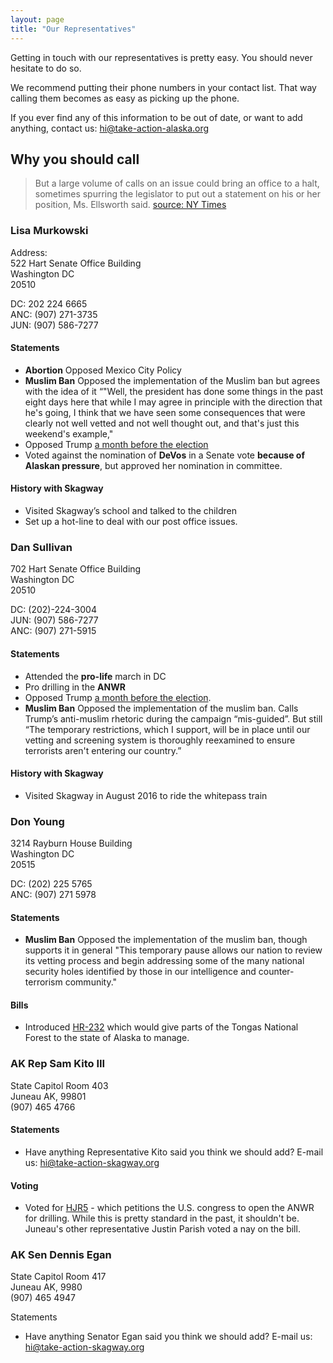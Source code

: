 ```yaml
---
layout: page
title: "Our Representatives"
---
```


Getting in touch with our representatives is pretty easy.
You should never hesitate to do so.

We recommend putting their phone numbers in your contact list.
That way calling them becomes as easy as picking up the phone.

If you ever find any of this information to be out of date, or want to add anything, contact us: [hi@take-action-alaska.org](mailto:hi@take-action-alaska.org)

## Why you should call

> But a large volume of calls on an issue could bring an office to a halt, sometimes spurring the legislator to put out a statement on his or her position, Ms. Ellsworth said. [source: NY Times](https://www.nytimes.com/2016/11/22/us/politics/heres-why-you-should-call-not-email-your-legislators.html)

### Lisa Murkowski

Address:<br/>
522 Hart Senate Office Building<br/>
Washington DC<br/>
20510<br/>

DC: 202 224 6665<br/>
ANC: (907) 271-3735<br/>
JUN: (907) 586-7277<br/>

#### Statements

* **Abortion** Opposed Mexico City Policy
* **Muslim Ban** Opposed the implementation of the Muslim ban but agrees with the idea of it “"Well, the president has done some things in the past eight days here that while I may agree in principle with the direction that he's going, I think that we have seen some consequences that were clearly not well vetted and not well thought out, and that's just this weekend's example,"
* Opposed Trump [a month before the election](https://www.adn.com/politics/2016/10/08/full-statements-from-sens-lisa-murkowski-and-dan-sullivan-on-donald-trump/)
* Voted against the nomination of **DeVos** in a Senate vote **because of Alaskan pressure**, but approved her nomination in committee.

#### History with Skagway

* Visited Skagway’s school and talked to the children
* Set up a hot-line to deal with our post office issues.

### Dan Sullivan

702 Hart Senate Office Building<br/>
Washington DC<br/>
20510<br/>

DC: (202)-224-3004<br/>
JUN: (907) 586-7277<br/>
ANC: (907) 271-5915

#### Statements

* Attended the **pro-life** march in DC
* Pro drilling in the **ANWR**
* Opposed Trump [a month before the election](https://www.adn.com/politics/2016/10/08/full-statements-from-sens-lisa-murkowski-and-dan-sullivan-on-donald-trump/).
* **Muslim Ban** Opposed the implementation of the muslim ban. Calls Trump’s anti-muslim rhetoric during the campaign “mis-guided”. But still “The temporary restrictions, which I support, will be in place until our vetting and screening system is thoroughly reexamined to ensure terrorists aren't entering our country.”

#### History with Skagway

* Visited Skagway in August 2016 to ride the whitepass train

### Don Young

3214 Rayburn House Building<br/>
Washington DC<br/>
20515<br/>

DC: (202) 225 5765<br/>
ANC: (907) 271 5978<br/>

#### Statements

* **Muslim Ban** Opposed the implementation of the muslim ban, though supports it in general "This temporary pause allows our nation to review its vetting process and begin addressing some of the many national security holes identified by those in our intelligence and counter-terrorism community."

#### Bills

* Introduced [HR-232](https://www.congress.gov/bill/115th-congress/house-bill/232?q=%7B%22search%22%3A%5B%22hr232%22%5D%7D&r=1) which would give parts of the Tongas National Forest to the state of Alaska to manage.

### AK Rep Sam Kito III

State Capitol Room 403<br/>
Juneau AK, 99801<br/>
(907) 465 4766<br/>

#### Statements

* Have anything Representative Kito said you think we should add? E-mail us: [hi@take-action-skagway.org](mailto:hi@take-action-skagway.org)

#### Voting

* Voted for [HJR5](http://www.akleg.gov/basis/Bill/Detail/30?Root=HJR%20%205) - which petitions the U.S. congress to open the ANWR for drilling. While this is pretty standard in the past, it shouldn't be. Juneau's other representative Justin Parish voted a nay on the bill.

### AK Sen Dennis Egan

State Capitol Room 417<br/>
Juneau AK, 9980<br/>
(907) 465 4947<br/>

Statements
* Have anything Senator Egan said you think we should add? E-mail us: [hi@take-action-skagway.org](mailto:hi@take-action-skagway.org)
